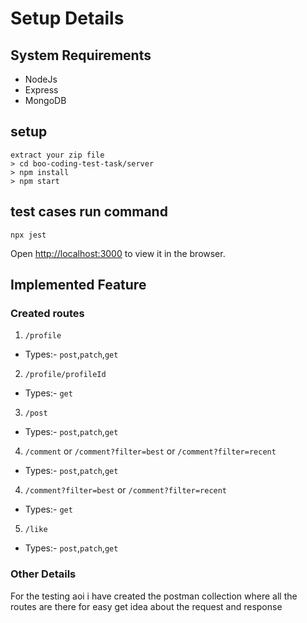 # Setup Details 
## System Requirements

- NodeJs
- Express
- MongoDB

## setup
```
extract your zip file
> cd boo-coding-test-task/server
> npm install
> npm start
```

## test cases run command
```
npx jest
```

Open [http://localhost:3000](http://localhost:3000) to view it in the browser.

## Implemented Feature

### Created routes
1. `/profile`
- Types:- `post`,`patch`,`get`

2. `/profile/profileId`
- Types:- `get`

3. `/post`
- Types:- `post`,`patch`,`get`

4. `/comment` or `/comment?filter=best` or `/comment?filter=recent`
- Types:- `post`,`patch`,`get`


4. `/comment?filter=best` or `/comment?filter=recent`
- Types:- `get`


5. `/like`
- Types:- `post`,`patch`,`get`



### Other Details

For the testing aoi i have created the postman collection
where all the routes are there for easy get idea about the request and response
